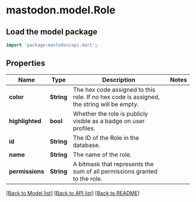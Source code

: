 # mastodon.model.Role

## Load the model package
```dart
import 'package:mastodon/api.dart';
```

## Properties
Name | Type | Description | Notes
------------ | ------------- | ------------- | -------------
**color** | **String** | The hex code assigned to this role. If no hex code is assigned, the string will be empty. | 
**highlighted** | **bool** | Whether the role is publicly visible as a badge on user profiles. | 
**id** | **String** | The ID of the Role in the database. | 
**name** | **String** | The name of the role. | 
**permissions** | **String** | A bitmask that represents the sum of all permissions granted to the role. | 

[[Back to Model list]](../README.md#documentation-for-models) [[Back to API list]](../README.md#documentation-for-api-endpoints) [[Back to README]](../README.md)


